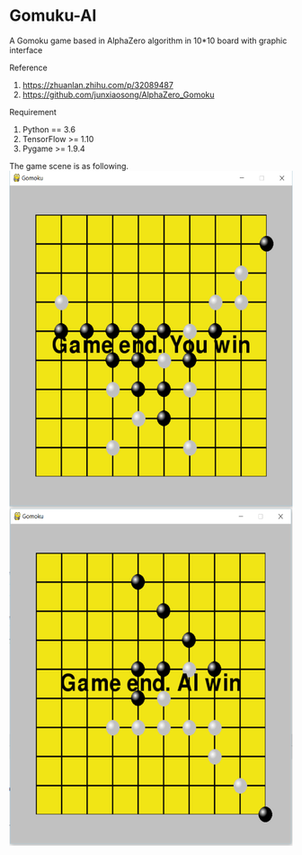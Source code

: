 # Gomuku-AI
A Gomoku game based in AlphaZero algorithm in 10*10 board with graphic interface

Reference
1. https://zhuanlan.zhihu.com/p/32089487
2. https://github.com/junxiaosong/AlphaZero_Gomoku

Requirement 
1. Python == 3.6
2. TensorFlow >= 1.10
3. Pygame >= 1.9.4

The game scene is as following.
<img src="https://github.com/FlashZoom/Gomuku-AI/blob/master/picture/001.png" width = "600" height = "600" div align=left />
<img src="https://github.com/FlashZoom/Gomuku-AI/blob/master/picture/002.png" width = "600" height = "600" div align=left />


